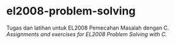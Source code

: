# el2008-problem-solving
Tugas dan latihan untuk EL2008 Pemecahan Masalah dengan C.
*Assignments and exercises for EL2008 Problem Solving with C.*
